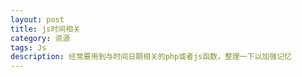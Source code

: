 ```yaml
---
layout: post
title: js时间相关
category: 资源
tags: Js
description: 经常要用到与时间日期相关的php或者js函数，整理一下以加强记忆
---
```



